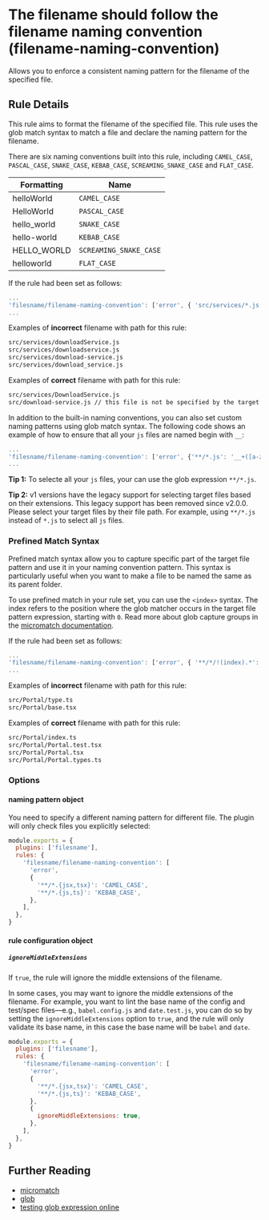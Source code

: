 # The filename should follow the filename naming convention (filename-naming-convention)

Allows you to enforce a consistent naming pattern for the filename of the specified file.

## Rule Details

This rule aims to format the filename of the specified file. This rule uses the glob match syntax to match a file and declare the naming pattern for the filename.

There are six naming conventions built into this rule, including `CAMEL_CASE`, `PASCAL_CASE`, `SNAKE_CASE`, `KEBAB_CASE`, `SCREAMING_SNAKE_CASE` and `FLAT_CASE`.

| Formatting  | Name                   |
| ----------- | ---------------------- |
| helloWorld  | `CAMEL_CASE`           |
| HelloWorld  | `PASCAL_CASE`          |
| hello_world | `SNAKE_CASE`           |
| hello-world | `KEBAB_CASE`           |
| HELLO_WORLD | `SCREAMING_SNAKE_CASE` |
| helloworld  | `FLAT_CASE`            |

If the rule had been set as follows:
```js
...
'filesname/filename-naming-convention': ['error', { 'src/services/*.js': 'PASCAL_CASE' }],
...
```

Examples of **incorrect** filename with path for this rule:
```sh
src/services/downloadService.js
src/services/downloadservice.js
src/services/download-service.js
src/services/download_service.js
```

Examples of **correct** filename with path for this rule:
```sh
src/services/DownloadService.js
src/download-service.js // this file is not be specified by the target pattern, so it is skipped
```

In addition to the built-in naming conventions, you can also set custom naming patterns using glob match syntax. The following code shows an example of how to ensure that all your `js` files are named begin with `__`:
```js
...
'filesname/filename-naming-convention': ['error', {'**/*.js': '__+([a-z])'}],
...
```

**Tip 1:** To selecte all your `js` files, your can use the glob expression `**/*.js`.

**Tip 2:** v1 versions have the legacy support for selecting target files based on their extensions. This legacy support has been removed since v2.0.0. Please select your target files by their file path. For example, using `**/*.js` instead of `*.js` to select all `js` files.

### Prefined Match Syntax

Prefined match syntax allow you to capture specific part of the target file pattern and use it in your naming convention pattern. This syntax is particularly useful when you want to make a file to be named the same as its parent folder.

To use prefined match in your rule set, you can use the `<index>` syntax. The index refers to the position where the glob matcher occurs in the target file pattern expression, starting with `0`. Read more about glob capture groups in the [micromatch documentation](https://github.com/micromatch/micromatch#capture).

If the rule had been set as follows:
```js
...
'filesname/filename-naming-convention': ['error', { '**/*/!(index).*': '<1>' }, { 'ignoreMiddleExtensions': true }],
...
```

Examples of **incorrect** filename with path for this rule:
```sh
src/Portal/type.ts
src/Portal/base.tsx
```

Examples of **correct** filename with path for this rule:
```sh
src/Portal/index.ts
src/Portal/Portal.test.tsx
src/Portal/Portal.tsx
src/Portal/Portal.types.ts
```

### Options

#### naming pattern object

You need to specify a different naming pattern for different file. The plugin will only check files you explicitly selected:

```js
module.exports = {
  plugins: ['filesname'],
  rules: {
    'filesname/filename-naming-convention': [
      'error',
      {
        '**/*.{jsx,tsx}': 'CAMEL_CASE',
        '**/*.{js,ts}': 'KEBAB_CASE',
      },
    ],
  },
}
```

#### rule configuration object

##### `ignoreMiddleExtensions`

If `true`, the rule will ignore the middle extensions of the filename.

In some cases, you may want to ignore the middle extensions of the filename. For example, you want to lint the base name of the config and test/spec files—e.g., `babel.config.js` and `date.test.js`, you can do so by setting the `ignoreMiddleExtensions` option to `true`, and the rule will only validate its base name, in this case the base name will be `babel` and `date`.

```js
module.exports = {
  plugins: ['filesname'],
  rules: {
    'filesname/filename-naming-convention': [
      'error',
      {
        '**/*.{jsx,tsx}': 'CAMEL_CASE',
        '**/*.{js,ts}': 'KEBAB_CASE',
      },
      {
        ignoreMiddleExtensions: true,
      },
    ],
  },
}
```

## Further Reading

- [micromatch](https://github.com/micromatch/micromatch)
- [glob](https://en.wikipedia.org/wiki/Glob_(programming))
- [testing glob expression online](https://globster.xyz)
